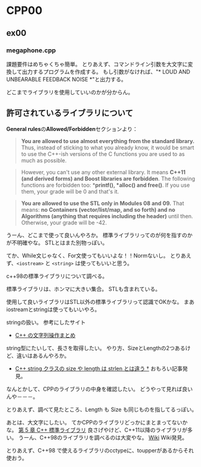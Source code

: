 # CPP00
## ex00
### megaphone.cpp
課題要件はめちゃくちゃ簡単。
とりあえず、コマンドライン引数を大文字に変換して出力するプログラムを作成する。
もし引数がなければ、"* LOUD AND UNBEARABLE FEEDBACK NOISE *"と出力する。

どこまでライブラリを使用していいのかが分からん。

## 許可されているライブラリについて

**General rules**の**Allowed/Forbidden**セクションより：

> **You are allowed to use almost everything from the standard library.** Thus, instead of sticking to what you already know, it would be smart to use the C++-ish versions of the C functions you are used to as much as possible.

> However, you can't use any other external library. It means **C++11 (and derived forms) and Boost libraries are forbidden**. The following functions are forbidden too: ***printf(), *alloc() and free()**. If you use them, your grade will be 0 and that's it.

> **You are allowed to use the STL only in Modules 08 and 09.** That means: **no Containers (vector/list/map, and so forth) and no Algorithms (anything that requires including the <algorithm> header)** until then. Otherwise, your grade will be -42.

うーん、どこまで使って良いんやろか。
標準ライブラリってのが何を指すのかが不明確やな。
STLとはまた別物っぽい。

てか、While文じゃなく、For文使ってもいいよな！！Normないし。
とりあえず、`<iostream>` と `<string>` は使ってもいいと思う。

c++98の標準ライブラリについて調べる。

標準ライブラリは、ホンマに大きい集合。
STLも含まれている。

使用して良いライブラリはSTL以外の標準ライブラリって認識でOKかな。
まあiostreamとstringは使ってもいいやろ。

stringの扱い。
参考にしたサイト
- [C++ の文字列操作まとめ](https://qiita.com/MasahiroBW/items/3f56b22a079cd3272cd3)

string型にたいして、長さを取得したい。
やり方、SizeとLengthの2つあるけど、違いはあるんやろか。
- [C++ string クラスの size や length は strlen とは違う †](https://ruche-home.net/boyaki/2011-06-30/Cstrings)
おもろい記事発見。

なんとかして、CPPのライブラリの中身を確認したい。
どうやって見れば良いんや－－－。

とりあえず、調べて見たところ、Length も Size も同じものを指してるっぽい。

あとは、大文字にしたい。
てかCPPのライブラリどっかにまとまってないかな。
[第 5 章 C++ 標準ライブラリ](https://docs.oracle.com/cd/E19957-01/806-4840/Standard.html)
良さげやけど、C++11以降のライブラリが多い。
うーん、C++98のライブラリを調べるのは大変やな。
[Wiki](https://ja.wikibooks.org/wiki/C%2B%2B/%E6%A8%99%E6%BA%96%E3%83%A9%E3%82%A4%E3%83%96%E3%83%A9%E3%83%AA#)
Wiki発見。

とりあえず、C++98 で使えるライブラリのcctypeに、toupperがあるからそれ使おう。
